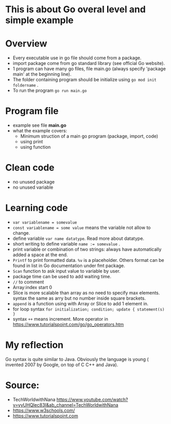 # This is about Go overal level and simple example

# Overview
* Every executable use in go file should come from a package.
* import package come from go standard library (see official Go website).
* 1 program can have many go files, file main.go (always specify 'package main' at the beginning line).
* The folder containing program should be initialize using `go mod init foldername` .
* To run the program `go run main.go`

# Program file
* example see file **main.go**
* what the example covers:
  - Minimum struction of a main go program (package, import, code)
  - using print
  - using function

# Clean code
* no unused package
* no unused variable

# Learning code
* `var variablename = somevalue`
* `const variablename = some value`  means the variable not allow to change.
* define variable `var name datatype`.  Read more about datatype.
* short writing to define variable `name := somevalue` .
*  print variable or combination of two strings: always have automatically added a space at the end.
*  `Printf` to print formatted data. `%v` is a placeholder. Others format can be found in list in Go documentation under fmt package.
* `Scan` function to ask input value to variable by user.
* package time can be used to add waiting time.
* `//` to comment
* Array:index start 0
* Slice is more scalable than array as no need to specify max elements. syntax the same as arry but no number inside square brackets.
* `append` is a function using with Array or Slice to add 1 element in.
* for loop syntax ```for initialization; condition; update {
  statement(s)
}```
* syntax `++` means increment. More operator in https://www.tutorialspoint.com/go/go_operators.htm

# My reflection
Go syntax is quite similar to Java. Obviously the language is young ( invented 2007 by Google, on top of C C++ and Java). 

# Source: 
- TechWorldwithNana https://www.youtube.com/watch?v=yyUHQIec83I&ab_channel=TechWorldwithNana
- https://www.w3schools.com/
- https://www.tutorialspoint.com
